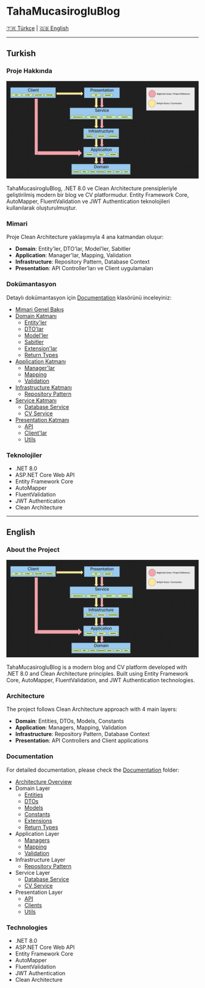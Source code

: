 # TahaMucasirogluBlog

[🇹🇷 Türkçe](#turkish) | [🇬🇧 English](#english)

---

## Turkish

### Proje Hakkında

![TahaMucasirogluArchitecture](./Documentation/Src/TahaMucasirogluArchitecture.png)

TahaMucasirogluBlog, .NET 8.0 ve Clean Architecture prensipleriyle geliştirilmiş modern bir blog ve CV platformudur. Entity Framework Core, AutoMapper, FluentValidation ve JWT Authentication teknolojileri kullanılarak oluşturulmuştur.

### Mimari

Proje Clean Architecture yaklaşımıyla 4 ana katmandan oluşur:
- **Domain**: Entity'ler, DTO'lar, Model'ler, Sabitler
- **Application**: Manager'lar, Mapping, Validation
- **Infrastructure**: Repository Pattern, Database Context
- **Presentation**: API Controller'ları ve Client uygulamaları

### Dokümantasyon

Detaylı dokümantasyon için [Documentation](./Documentation/) klasörünü inceleyiniz:

- [Mimari Genel Bakış](./Documentation/Architecture_TR.md)
- [Domain Katmanı](./Documentation/)
  - [Entity'ler](./Documentation/Entities_TR.md)
  - [DTO'lar](./Documentation/DTOs_TR.md)
  - [Model'ler](./Documentation/Models_TR.md)
  - [Sabitler](./Documentation/Constants_TR.md)
  - [Extension'lar](./Documentation/Extensions_TR.md)
  - [Return Types](./Documentation/Return_TR.md)
- [Application Katmanı](./Documentation/)
  - [Manager'lar](./Documentation/Managers_TR.md)
  - [Mapping](./Documentation/Mapper_TR.md)
  - [Validation](./Documentation/Validation_TR.md)
- [Infrastructure Katmanı](./Documentation/)
  - [Repository Pattern](./Documentation/Repository_TR.md)
- [Service Katmanı](./Documentation/)
  - [Database Service](./Documentation/DatabaseService_TR.md)
  - [CV Service](./Documentation/CvService_TR.md)
- [Presentation Katmanı](./Documentation/)
  - [API](./Documentation/API_TR.md)
  - [Client'lar](./Documentation/Clients_TR.md)
  - [Utils](./Documentation/Utils_TR.md)

### Teknolojiler

- .NET 8.0
- ASP.NET Core Web API
- Entity Framework Core
- AutoMapper
- FluentValidation
- JWT Authentication
- Clean Architecture

---

## English

### About the Project

![TahaMucasirogluArchitecture](./Documentation/Src/TahaMucasirogluArchitecture.png)

TahaMucasirogluBlog is a modern blog and CV platform developed with .NET 8.0 and Clean Architecture principles. Built using Entity Framework Core, AutoMapper, FluentValidation, and JWT Authentication technologies.

### Architecture

The project follows Clean Architecture approach with 4 main layers:
- **Domain**: Entities, DTOs, Models, Constants
- **Application**: Managers, Mapping, Validation
- **Infrastructure**: Repository Pattern, Database Context
- **Presentation**: API Controllers and Client applications

### Documentation

For detailed documentation, please check the [Documentation](./Documentation/) folder:

- [Architecture Overview](./Documentation/Architecture_EN.md)
- Domain Layer
  - [Entities](./Documentation/Entities_TR.md)
  - [DTOs](./Documentation/DTOs_TR.md)
  - [Models](./Documentation/Models_TR.md)
  - [Constants](./Documentation/Constants_TR.md)
  - [Extensions](./Documentation/Extensions_TR.md)
  - [Return Types](./Documentation/Return_TR.md)
- Application Layer
  - [Managers](./Documentation/Managers_TR.md)
  - [Mapping](./Documentation/Mapper_TR.md)
  - [Validation](./Documentation/Validation_TR.md)
- Infrastructure Layer
  - [Repository Pattern](./Documentation/Repository_TR.md)
- Service Layer
  - [Database Service](./Documentation/DatabaseService_TR.md)
  - [CV Service](./Documentation/CvService_TR.md)
- Presentation Layer
  - [API](./Documentation/API_TR.md)
  - [Clients](./Documentation/Clients_TR.md)
  - [Utils](./Documentation/Utils_TR.md)

### Technologies

- .NET 8.0
- ASP.NET Core Web API
- Entity Framework Core
- AutoMapper
- FluentValidation
- JWT Authentication
- Clean Architecture